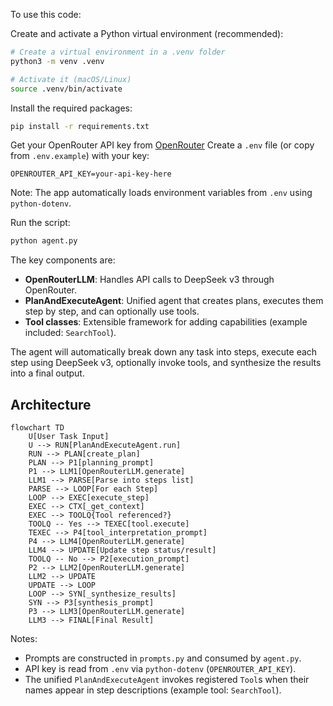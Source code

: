 To use this code:

Create and activate a Python virtual environment (recommended):

```bash
# Create a virtual environment in a .venv folder
python3 -m venv .venv

# Activate it (macOS/Linux)
source .venv/bin/activate
```

Install the required packages:

```bash
pip install -r requirements.txt
```

Get your OpenRouter API key from [OpenRouter](https://openrouter.ai/keys)
Create a `.env` file (or copy from `.env.example`) with your key:

```
OPENROUTER_API_KEY=your-api-key-here
```

Note: The app automatically loads environment variables from `.env` using `python-dotenv`.

Run the script:

```bash
python agent.py
```
The key components are:

- **OpenRouterLLM**: Handles API calls to DeepSeek v3 through OpenRouter.
- **PlanAndExecuteAgent**: Unified agent that creates plans, executes them step by step, and can optionally use tools.
- **Tool classes**: Extensible framework for adding capabilities (example included: `SearchTool`).

The agent will automatically break down any task into steps, execute each step using DeepSeek v3, optionally invoke tools, and synthesize the results into a final output.

## Architecture

```mermaid
flowchart TD
    U[User Task Input]
    U --> RUN[PlanAndExecuteAgent.run]
    RUN --> PLAN[create_plan]
    PLAN --> P1[planning_prompt]
    P1 --> LLM1[OpenRouterLLM.generate]
    LLM1 --> PARSE[Parse into steps list]
    PARSE --> LOOP[For each Step]
    LOOP --> EXEC[execute_step]
    EXEC --> CTX[_get_context]
    EXEC --> TOOLQ{Tool referenced?}
    TOOLQ -- Yes --> TEXEC[tool.execute]
    TEXEC --> P4[tool_interpretation_prompt]
    P4 --> LLM4[OpenRouterLLM.generate]
    LLM4 --> UPDATE[Update step status/result]
    TOOLQ -- No --> P2[execution_prompt]
    P2 --> LLM2[OpenRouterLLM.generate]
    LLM2 --> UPDATE
    UPDATE --> LOOP
    LOOP --> SYN[_synthesize_results]
    SYN --> P3[synthesis_prompt]
    P3 --> LLM3[OpenRouterLLM.generate]
    LLM3 --> FINAL[Final Result]
```

Notes:
- Prompts are constructed in `prompts.py` and consumed by `agent.py`.
- API key is read from `.env` via `python-dotenv` (`OPENROUTER_API_KEY`).
- The unified `PlanAndExecuteAgent` invokes registered `Tool`s when their names appear in step descriptions (example tool: `SearchTool`).
